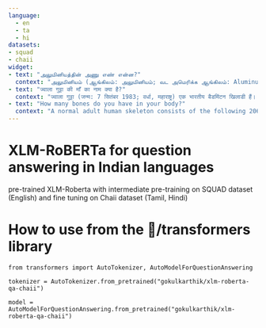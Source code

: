 ```yaml
---
language: 
  - en
  - ta
  - hi
datasets:
- squad
- chaii
widget:
- text: "அலுமினியத்தின் அணு எண் என்ன?"
  context: "அலுமினியம் (ஆங்கிலம்: அலுமினியம்; வட அமெரிக்க ஆங்கிலம்: Aluminum) ஒரு வேதியியல் தனிமம் ஆகும். இதனுடைய அணு எண் 13 ஆகும். இது பூமியில் அதிகம் கிடைக்கும் உலோகங்களுள் ஒன்று. இது மின்சாரத்தையும் வெப்பத்தையும் கடத்த வல்லது. பாக்ஸைட் என்ற தாதுவில் இருந்து அலுமினியம் தயாரிக்கப்படுகிறது. இதன் வேதிக்குறியீடு Al ஆகும்."
- text: "ज्वाला गुट्टा की माँ का नाम क्या है?"
  context: "ज्वाला गुट्टा (जन्म: 7 सितंबर 1983; वर्धा, महाराष्ट्र) एक भारतीय बैडमिंटन खिलाडी हैं। प्रारंभिक जीवन ज्वाला गुट्टा का जन्म 7 सितंबर 1983 को वर्धा, महाराष्ट्र में हुआ था। उनके पिता एम. क्रांति तेलुगु और मां येलन चीन से हैं। उनकी मां येलन गुट्टा पहली बार 1977 में अपने दादा जी के साथ भारत आई थीं। ज्वाला गुट्टा की प्रारंभिक पढ़ाई हैदराबाद से हुई और यहीं से उन्होंने बैडमिंटन खेलना भी शुरू किया। कॅरियर 10 साल की उम्र से ही ज्वाला गुट्टा ने एस.एम. आरिफ से ट्रेनिंग लेना शुरू कर दिया था। एस.एम. आरिफ भारत के जाने माने खेल प्रशिक्षक हैं जिन्हें द्रोणाचार्य अवार्ड से सम्मानित किया गया है। पहली बार 13 साल की उम्र में उन्होंने मिनी नेशनल बैडमिंटन चैंपियनशिप जीती थी। साल 2000 में ज्वाला गुट्टा ने 17 साल की उम्र में जूनियर नेशनल बैडमिंटन चैंपियनशिप जीती। इसी साल उन्होंने श्रुति कुरियन के साथ डबल्स में जोड़ी बनाते हुए महिलाओं के डबल्स जूनियर नेशनल बैडमिंटन चैंपियनशिप और सीनियर नेशनल बैडमिंटन चैंपियनशिप में जीत हासिल की। श्रुति कुरियन के साथ उनकी जोड़ी काफी लंबे समय तक चली। 2002 से 2008 तक लगातार सात बार ज्वाला गुट्टा ने महिलाओं के नेशनल युगल प्रतियोगिता में जीत हासिल की।"
- text: "How many bones do you have in your body?"
  context: "A normal adult human skeleton consists of the following 206 (208 if the breast is thought to be three parts). This number can vary depending on the physiological differences. For example, in a very small number of humans, an extra rib (neck) or an extra lower spinal cord is found. There are 22 bones in the human skull (excluding the ear tendons), which are divided into eight cranium bones and 14 facial bones. (Thick numbers indicate the numbers seen in the nearby picture.) Bones (8) 1 frontal bone (2) 3 temporal bone (2) 4 occipital bone (4) Sphinoid bone (14) 7 mandible (6) maxilla (2) palatine bone (2) 5 zygotic bone (9) 9 nasal bone (2) The sacral vertebrae (4 or 5), in adults, form the sacral vertebrae (3 to 5), in adults they form the valve."
---
```

# XLM-RoBERTa for question answering in Indian languages
pre-trained XLM-Roberta with intermediate pre-training on SQUAD dataset (English) and fine tuning on Chaii dataset (Tamil, Hindi)

# How to use from the 🤗/transformers library

```
from transformers import AutoTokenizer, AutoModelForQuestionAnswering
  
tokenizer = AutoTokenizer.from_pretrained("gokulkarthik/xlm-roberta-qa-chaii")

model = AutoModelForQuestionAnswering.from_pretrained("gokulkarthik/xlm-roberta-qa-chaii")
```